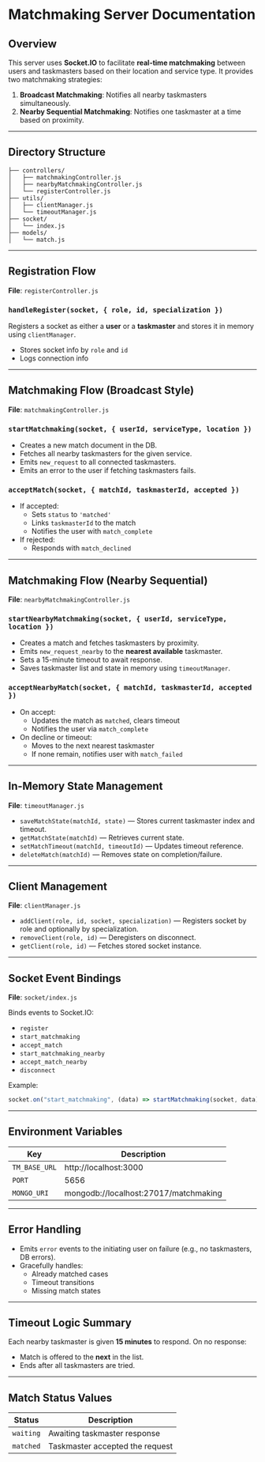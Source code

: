 # Matchmaking Server Documentation

## Overview

This server uses **Socket.IO** to facilitate **real-time matchmaking** between users and taskmasters based on their location and service type. It provides two matchmaking strategies:

1. **Broadcast Matchmaking**: Notifies all nearby taskmasters simultaneously.
2. **Nearby Sequential Matchmaking**: Notifies one taskmaster at a time based on proximity.

---

## Directory Structure

```
├── controllers/
│   ├── matchmakingController.js
│   ├── nearbyMatchmakingController.js
│   └── registerController.js
├── utils/
│   ├── clientManager.js
│   └── timeoutManager.js
├── socket/
│   └── index.js
├── models/
│   └── match.js
```

---

## Registration Flow

**File**: `registerController.js`

### `handleRegister(socket, { role, id, specialization })`

Registers a socket as either a **user** or a **taskmaster** and stores it in memory using `clientManager`.

- Stores socket info by `role` and `id`
- Logs connection info

---

## Matchmaking Flow (Broadcast Style)

**File**: `matchmakingController.js`

### `startMatchmaking(socket, { userId, serviceType, location })`

- Creates a new match document in the DB.
- Fetches all nearby taskmasters for the given service.
- Emits `new_request` to all connected taskmasters.
- Emits an error to the user if fetching taskmasters fails.

### `acceptMatch(socket, { matchId, taskmasterId, accepted })`

- If accepted:
  - Sets `status` to `'matched'`
  - Links `taskmasterId` to the match
  - Notifies the user with `match_complete`
- If rejected:
  - Responds with `match_declined`

---

## Matchmaking Flow (Nearby Sequential)

**File**: `nearbyMatchmakingController.js`

### `startNearbyMatchmaking(socket, { userId, serviceType, location })`

- Creates a match and fetches taskmasters by proximity.
- Emits `new_request_nearby` to the **nearest available** taskmaster.
- Sets a 15-minute timeout to await response.
- Saves taskmaster list and state in memory using `timeoutManager`.

### `acceptNearbyMatch(socket, { matchId, taskmasterId, accepted })`

- On accept:
  - Updates the match as `matched`, clears timeout
  - Notifies the user via `match_complete`
- On decline or timeout:
  - Moves to the next nearest taskmaster
  - If none remain, notifies user with `match_failed`

---

## In-Memory State Management

**File**: `timeoutManager.js`

- `saveMatchState(matchId, state)` — Stores current taskmaster index and timeout.
- `getMatchState(matchId)` — Retrieves current state.
- `setMatchTimeout(matchId, timeoutId)` — Updates timeout reference.
- `deleteMatch(matchId)` — Removes state on completion/failure.

---

## Client Management

**File**: `clientManager.js`

- `addClient(role, id, socket, specialization)` — Registers socket by role and optionally by specialization.
- `removeClient(role, id)` — Deregisters on disconnect.
- `getClient(role, id)` — Fetches stored socket instance.

---

## Socket Event Bindings

**File**: `socket/index.js`

Binds events to Socket.IO:

- `register`
- `start_matchmaking`
- `accept_match`
- `start_matchmaking_nearby`
- `accept_match_nearby`
- `disconnect`

Example:

```js
socket.on("start_matchmaking", (data) => startMatchmaking(socket, data));
```

---

## Environment Variables

| Key           | Description                           |
| ------------- | ------------------------------------- |
| `TM_BASE_URL` | http://localhost:3000                 |
| `PORT`        | 5656                                  |
| `MONGO_URI`   | mongodb://localhost:27017/matchmaking |

---

## Error Handling

- Emits `error` events to the initiating user on failure (e.g., no taskmasters, DB errors).
- Gracefully handles:
  - Already matched cases
  - Timeout transitions
  - Missing match states

---

## Timeout Logic Summary

Each nearby taskmaster is given **15 minutes** to respond. On no response:

- Match is offered to the **next** in the list.
- Ends after all taskmasters are tried.

---

## Match Status Values

| Status    | Description                     |
| --------- | ------------------------------- |
| `waiting` | Awaiting taskmaster response    |
| `matched` | Taskmaster accepted the request |
